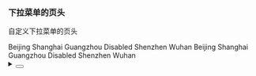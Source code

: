 ### 下拉菜单的页头

自定义下拉菜单的页头

<div class="cell-demo vp-raw">
  <yc-space>
    <yc-select
      :default-value="'Beijing'"
      :style="{ width: '360px' }"
      placeholder="Please select ..."
      multiple>
      <yc-option>Beijing</yc-option>
      <yc-option>Shanghai</yc-option>
      <yc-option>Guangzhou</yc-option>
      <yc-option disabled>Disabled</yc-option>
      <yc-option>Shenzhen</yc-option>
      <yc-option>Wuhan</yc-option>
      <template #header>
        <div style="padding: 6px 12px;">
          <yc-checkbox value="1">全选</yc-checkbox>
        </div>
      </template>
    </yc-select>
    <yc-select
      :default-value="'Beijing'"
      :style="{ width: '360px' }"
      placeholder="Please select ..."
      multiple
      show-header-on-empty>
      <yc-option>Beijing</yc-option>
      <yc-option>Shanghai</yc-option>
      <yc-option>Guangzhou</yc-option>
      <yc-option disabled>Disabled</yc-option>
      <yc-option>Shenzhen</yc-option>
      <yc-option>Wuhan</yc-option>
      <template #header>
        <div style="padding: 6px 12px;">
          <yc-checkbox value="1">全选</yc-checkbox>
        </div>
      </template>
    </yc-select>
  </yc-space>
</div>

<details>
<summary>
 <button class="code-btn"  >
    <icon-code />
 </button>
</summary>

```vue
<template>
  <yc-space>
    <yc-select
      :default-value="'Beijing'"
      :style="{ width: '360px' }"
      placeholder="Please select ..."
      multiple>
      <yc-option>Beijing</yc-option>
      <yc-option>Shanghai</yc-option>
      <yc-option>Guangzhou</yc-option>
      <yc-option disabled>Disabled</yc-option>
      <yc-option>Shenzhen</yc-option>
      <yc-option>Wuhan</yc-option>
      <template #header>
        <div style="padding: 6px 12px;">
          <yc-checkbox value="1">全选</yc-checkbox>
        </div>
      </template>
    </yc-select>

    <yc-select
      :default-value="'Beijing'"
      :style="{ width: '360px' }"
      placeholder="Please select ..."
      multiple
      show-header-on-empty>
      <yc-option>Beijing</yc-option>
      <yc-option>Shanghai</yc-option>
      <yc-option>Guangzhou</yc-option>
      <yc-option disabled>Disabled</yc-option>
      <yc-option>Shenzhen</yc-option>
      <yc-option>Wuhan</yc-option>
      <template #header>
        <div style="padding: 6px 12px;">
          <yc-checkbox value="1">全选</yc-checkbox>
        </div>
      </template>
    </yc-select>
  </yc-space>
</template>
```

</details>
